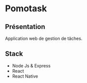 # Pomotask

## Présentation

Application web de gestion de tâches.

## Stack

- Node Js & Express
- React
- React Native
